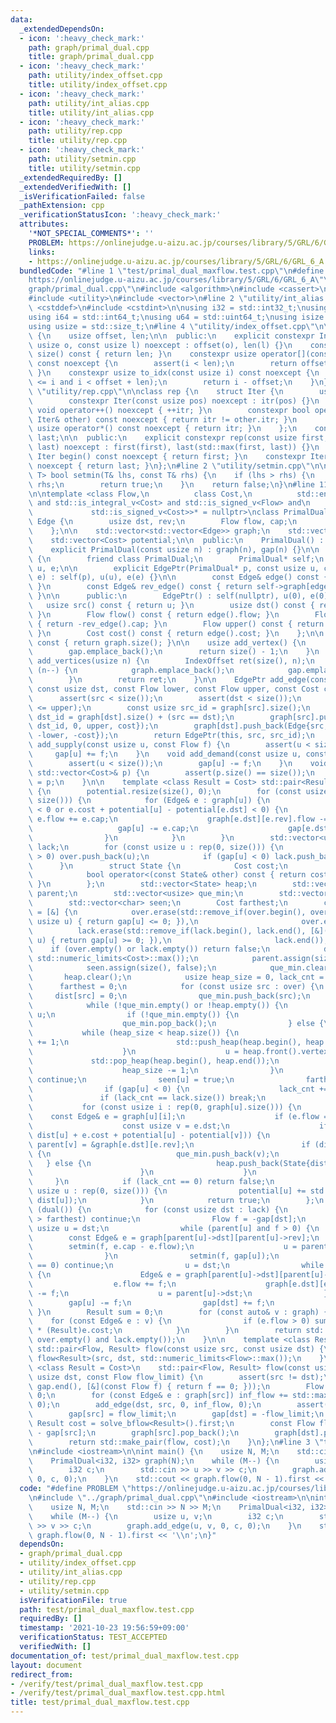 ```yaml
---
data:
  _extendedDependsOn:
  - icon: ':heavy_check_mark:'
    path: graph/primal_dual.cpp
    title: graph/primal_dual.cpp
  - icon: ':heavy_check_mark:'
    path: utility/index_offset.cpp
    title: utility/index_offset.cpp
  - icon: ':heavy_check_mark:'
    path: utility/int_alias.cpp
    title: utility/int_alias.cpp
  - icon: ':heavy_check_mark:'
    path: utility/rep.cpp
    title: utility/rep.cpp
  - icon: ':heavy_check_mark:'
    path: utility/setmin.cpp
    title: utility/setmin.cpp
  _extendedRequiredBy: []
  _extendedVerifiedWith: []
  _isVerificationFailed: false
  _pathExtension: cpp
  _verificationStatusIcon: ':heavy_check_mark:'
  attributes:
    '*NOT_SPECIAL_COMMENTS*': ''
    PROBLEM: https://onlinejudge.u-aizu.ac.jp/courses/library/5/GRL/6/GRL_6_A
    links:
    - https://onlinejudge.u-aizu.ac.jp/courses/library/5/GRL/6/GRL_6_A
  bundledCode: "#line 1 \"test/primal_dual_maxflow.test.cpp\"\n#define PROBLEM \"\
    https://onlinejudge.u-aizu.ac.jp/courses/library/5/GRL/6/GRL_6_A\"\n#line 2 \"\
    graph/primal_dual.cpp\"\n#include <algorithm>\n#include <cassert>\n#include <type_traits>\n\
    #include <utility>\n#include <vector>\n#line 2 \"utility/int_alias.cpp\"\n#include\
    \ <cstddef>\n#include <cstdint>\n\nusing i32 = std::int32_t;\nusing u32 = std::uint32_t;\n\
    using i64 = std::int64_t;\nusing u64 = std::uint64_t;\nusing isize = std::ptrdiff_t;\n\
    using usize = std::size_t;\n#line 4 \"utility/index_offset.cpp\"\n\nclass IndexOffset\
    \ {\n    usize offset, len;\n\n  public:\n    explicit constexpr IndexOffset(const\
    \ usize o, const usize l) noexcept : offset(o), len(l) {}\n    constexpr usize\
    \ size() const { return len; }\n    constexpr usize operator[](const usize i)\
    \ const noexcept {\n        assert(i < len);\n        return offset + i;\n   \
    \ }\n    constexpr usize to_idx(const usize i) const noexcept {\n        assert(offset\
    \ <= i and i < offset + len);\n        return i - offset;\n    }\n};\n#line 4\
    \ \"utility/rep.cpp\"\n\nclass rep {\n    struct Iter {\n        usize itr;\n\
    \        constexpr Iter(const usize pos) noexcept : itr(pos) {}\n        constexpr\
    \ void operator++() noexcept { ++itr; }\n        constexpr bool operator!=(const\
    \ Iter& other) const noexcept { return itr != other.itr; }\n        constexpr\
    \ usize operator*() const noexcept { return itr; }\n    };\n    const Iter first,\
    \ last;\n\n  public:\n    explicit constexpr rep(const usize first, const usize\
    \ last) noexcept : first(first), last(std::max(first, last)) {}\n    constexpr\
    \ Iter begin() const noexcept { return first; }\n    constexpr Iter end() const\
    \ noexcept { return last; }\n};\n#line 2 \"utility/setmin.cpp\"\n\ntemplate <class\
    \ T> bool setmin(T& lhs, const T& rhs) {\n    if (lhs > rhs) {\n        lhs =\
    \ rhs;\n        return true;\n    }\n    return false;\n}\n#line 11 \"graph/primal_dual.cpp\"\
    \n\ntemplate <class Flow,\n          class Cost,\n          std::enable_if_t<std::is_integral_v<Flow>\
    \ and std::is_integral_v<Cost> and std::is_signed_v<Flow> and\n              \
    \             std::is_signed_v<Cost>>* = nullptr>\nclass PrimalDual {\n    struct\
    \ Edge {\n        usize dst, rev;\n        Flow flow, cap;\n        Cost cost;\n\
    \    };\n\n    std::vector<std::vector<Edge>> graph;\n    std::vector<Flow> gap;\n\
    \    std::vector<Cost> potential;\n\n  public:\n    PrimalDual() : graph() {}\n\
    \    explicit PrimalDual(const usize n) : graph(n), gap(n) {}\n\n    class EdgePtr\
    \ {\n        friend class PrimalDual;\n        PrimalDual* self;\n        usize\
    \ u, e;\n\n        explicit EdgePtr(PrimalDual* p, const usize u, const usize\
    \ e) : self(p), u(u), e(e) {}\n\n        const Edge& edge() const { return self->graph[u][e];\
    \ }\n        const Edge& rev_edge() const { return self->graph[edge().dst][edge().rev];\
    \ }\n\n      public:\n        EdgePtr() : self(nullptr), u(0), e(0) {}\n     \
    \   usize src() const { return u; }\n        usize dst() const { return edge().dst;\
    \ }\n        Flow flow() const { return edge().flow; }\n        Flow lower() const\
    \ { return -rev_edge().cap; }\n        Flow upper() const { return edge().cap;\
    \ }\n        Cost cost() const { return edge().cost; }\n    };\n\n    usize size()\
    \ const { return graph.size(); }\n\n    usize add_vertex() {\n        graph.emplace_back();\n\
    \        gap.emplace_back();\n        return size() - 1;\n    }\n    IndexOffset\
    \ add_vertices(usize n) {\n        IndexOffset ret(size(), n);\n        while\
    \ (n--) {\n            graph.emplace_back();\n            gap.emplace_back();\n\
    \        }\n        return ret;\n    }\n\n    EdgePtr add_edge(const usize src,\
    \ const usize dst, const Flow lower, const Flow upper, const Cost cost) {\n  \
    \      assert(src < size());\n        assert(dst < size());\n        assert(lower\
    \ <= upper);\n        const usize src_id = graph[src].size();\n        const usize\
    \ dst_id = graph[dst].size() + (src == dst);\n        graph[src].push_back(Edge{dst,\
    \ dst_id, 0, upper, cost});\n        graph[dst].push_back(Edge{src, src_id, 0,\
    \ -lower, -cost});\n        return EdgePtr(this, src, src_id);\n    }\n\n    void\
    \ add_supply(const usize u, const Flow f) {\n        assert(u < size());\n   \
    \     gap[u] += f;\n    }\n    void add_demand(const usize u, const Flow f) {\n\
    \        assert(u < size());\n        gap[u] -= f;\n    }\n    void set_potential(const\
    \ std::vector<Cost>& p) {\n        assert(p.size() == size());\n        potential\
    \ = p;\n    }\n\n    template <class Result = Cost> std::pair<Result, bool> solve_bflow()\
    \ {\n        potential.resize(size(), 0);\n        for (const usize u : rep(0,\
    \ size())) {\n            for (Edge& e : graph[u]) {\n                if (e.cap\
    \ < 0 or e.cost + potential[u] - potential[e.dst] < 0) {\n                   \
    \ e.flow += e.cap;\n                    graph[e.dst][e.rev].flow -= e.cap;\n \
    \                   gap[u] -= e.cap;\n                    gap[e.dst] += e.cap;\n\
    \                }\n            }\n        }\n        std::vector<usize> over,\
    \ lack;\n        for (const usize u : rep(0, size())) {\n            if (gap[u]\
    \ > 0) over.push_back(u);\n            if (gap[u] < 0) lack.push_back(u);\n  \
    \      }\n        struct State {\n            Cost cost;\n            usize vertex;\n\
    \            bool operator<(const State& other) const { return cost > other.cost;\
    \ }\n        };\n        std::vector<State> heap;\n        std::vector<Edge*>\
    \ parent;\n        std::vector<usize> que_min;\n        std::vector<Cost> dist;\n\
    \        std::vector<char> seen;\n        Cost farthest;\n        const auto dual\
    \ = [&] {\n            over.erase(std::remove_if(over.begin(), over.end(), [&](const\
    \ usize u) { return gap[u] <= 0; }),\n                       over.end());\n  \
    \          lack.erase(std::remove_if(lack.begin(), lack.end(), [&](const usize\
    \ u) { return gap[u] >= 0; }),\n                       lack.end());\n        \
    \    if (over.empty() or lack.empty()) return false;\n            dist.assign(size(),\
    \ std::numeric_limits<Cost>::max());\n            parent.assign(size(), nullptr);\n\
    \            seen.assign(size(), false);\n            que_min.clear();\n     \
    \       heap.clear();\n            usize heap_size = 0, lack_cnt = 0;\n      \
    \      farthest = 0;\n            for (const usize src : over) {\n           \
    \     dist[src] = 0;\n                que_min.push_back(src);\n            }\n\
    \            while (!que_min.empty() or !heap.empty()) {\n                usize\
    \ u;\n                if (!que_min.empty()) {\n                    u = que_min.back();\n\
    \                    que_min.pop_back();\n                } else {\n         \
    \           while (heap_size < heap.size()) {\n                        heap_size\
    \ += 1;\n                        std::push_heap(heap.begin(), heap.begin() + heap_size);\n\
    \                    }\n                    u = heap.front().vertex;\n       \
    \             std::pop_heap(heap.begin(), heap.end());\n                    heap.pop_back();\n\
    \                    heap_size -= 1;\n                }\n                if (seen[u])\
    \ continue;\n                seen[u] = true;\n                farthest = dist[u];\n\
    \                if (gap[u] < 0) {\n                    lack_cnt += 1;\n     \
    \               if (lack_cnt == lack.size()) break;\n                }\n     \
    \           for (const usize i : rep(0, graph[u].size())) {\n                \
    \    const Edge& e = graph[u][i];\n                    if (e.flow == e.cap) continue;\n\
    \                    const usize v = e.dst;\n                    if (setmin(dist[v],\
    \ dist[u] + e.cost + potential[u] - potential[v])) {\n                       \
    \ parent[v] = &graph[e.dst][e.rev];\n                        if (dist[v] == dist[u])\
    \ {\n                            que_min.push_back(v);\n                     \
    \   } else {\n                            heap.push_back(State{dist[v], v});\n\
    \                        }\n                    }\n                }\n       \
    \     }\n            if (lack_cnt == 0) return false;\n            for (const\
    \ usize u : rep(0, size())) {\n                potential[u] += std::min(farthest,\
    \ dist[u]);\n            }\n            return true;\n        };\n        while\
    \ (dual()) {\n            for (const usize dst : lack) {\n                if (dist[dst]\
    \ > farthest) continue;\n                Flow f = -gap[dst];\n               \
    \ usize u = dst;\n                while (parent[u] and f > 0) {\n            \
    \        const Edge& e = graph[parent[u]->dst][parent[u]->rev];\n            \
    \        setmin(f, e.cap - e.flow);\n                    u = parent[u]->dst;\n\
    \                }\n                setmin(f, gap[u]);\n                if (f\
    \ == 0) continue;\n                u = dst;\n                while (parent[u])\
    \ {\n                    Edge& e = graph[parent[u]->dst][parent[u]->rev];\n  \
    \                  e.flow += f;\n                    graph[e.dst][e.rev].flow\
    \ -= f;\n                    u = parent[u]->dst;\n                }\n        \
    \        gap[u] -= f;\n                gap[dst] += f;\n            }\n       \
    \ }\n        Result sum = 0;\n        for (const auto& v : graph) {\n        \
    \    for (const Edge& e : v) {\n                if (e.flow > 0) sum += (Result)e.flow\
    \ * (Result)e.cost;\n            }\n        }\n        return std::make_pair(sum,\
    \ over.empty() and lack.empty());\n    }\n\n    template <class Result = Cost>\
    \ std::pair<Flow, Result> flow(const usize src, const usize dst) {\n        return\
    \ flow<Result>(src, dst, std::numeric_limits<Flow>::max());\n    }\n    template\
    \ <class Result = Cost>\n    std::pair<Flow, Result> flow(const usize src, const\
    \ usize dst, const Flow flow_limit) {\n        assert(src != dst);\n        assert(std::all_of(gap.begin(),\
    \ gap.end(), [&](const Flow f) { return f == 0; }));\n        Flow inf_flow =\
    \ 0;\n        for (const Edge& e : graph[src]) inf_flow += std::max<Flow>(e.cap,\
    \ 0);\n        add_edge(dst, src, 0, inf_flow, 0);\n        assert(solve_bflow<Result>().second);\n\
    \        gap[src] = flow_limit;\n        gap[dst] = -flow_limit;\n        const\
    \ Result cost = solve_bflow<Result>().first;\n        const Flow flow = flow_limit\
    \ - gap[src];\n        graph[src].pop_back();\n        graph[dst].pop_back();\n\
    \        return std::make_pair(flow, cost);\n    }\n};\n#line 3 \"test/primal_dual_maxflow.test.cpp\"\
    \n#include <iostream>\n\nint main() {\n    usize N, M;\n    std::cin >> N >> M;\n\
    \    PrimalDual<i32, i32> graph(N);\n    while (M--) {\n        usize u, v;\n\
    \        i32 c;\n        std::cin >> u >> v >> c;\n        graph.add_edge(u, v,\
    \ 0, c, 0);\n    }\n    std::cout << graph.flow(0, N - 1).first << '\\n';\n}\n"
  code: "#define PROBLEM \"https://onlinejudge.u-aizu.ac.jp/courses/library/5/GRL/6/GRL_6_A\"\
    \n#include \"../graph/primal_dual.cpp\"\n#include <iostream>\n\nint main() {\n\
    \    usize N, M;\n    std::cin >> N >> M;\n    PrimalDual<i32, i32> graph(N);\n\
    \    while (M--) {\n        usize u, v;\n        i32 c;\n        std::cin >> u\
    \ >> v >> c;\n        graph.add_edge(u, v, 0, c, 0);\n    }\n    std::cout <<\
    \ graph.flow(0, N - 1).first << '\\n';\n}"
  dependsOn:
  - graph/primal_dual.cpp
  - utility/index_offset.cpp
  - utility/int_alias.cpp
  - utility/rep.cpp
  - utility/setmin.cpp
  isVerificationFile: true
  path: test/primal_dual_maxflow.test.cpp
  requiredBy: []
  timestamp: '2021-10-23 19:56:59+09:00'
  verificationStatus: TEST_ACCEPTED
  verifiedWith: []
documentation_of: test/primal_dual_maxflow.test.cpp
layout: document
redirect_from:
- /verify/test/primal_dual_maxflow.test.cpp
- /verify/test/primal_dual_maxflow.test.cpp.html
title: test/primal_dual_maxflow.test.cpp
---
```

